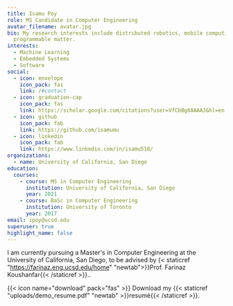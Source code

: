 ```yaml
---
title: Isamu Poy
role: MS Candidate in Computer Engineering
avatar_filename: avatar.jpg
bio: My research interests include distributed robotics, mobile computing and
  programmable matter.
interests:
  - Machine Learning
  - Embedded Systems
  - Software
social:
  - icon: envelope
    icon_pack: fas
    link: /#contact
  - icon: graduation-cap
    icon_pack: fas
    link: https://scholar.google.com/citations?user=VfCbBg8AAAAJ&hl=en
  - icon: github
    icon_pack: fab
    link: https://github.com/isamumu
  - icon: linkedin
    icon_pack: fab
    link: https://www.linkedin.com/in/isamu510/
organizations:
  - name: University of California, San Diego
education:
  courses:
    - course: MS in Computer Engineering
      institution: University of California, San Diego
      year: 2021
    - course: BaSc in Computer Engineering
      institution: University of Toronto
      year: 2017
email: ipoy@ucsd.edu
superuser: true
highlight_name: false
---
```

I am currently pursuing a Master's in Computer Engineering at the University of California, San Diego, to be advised by {< staticref "https://farinaz.eng.ucsd.edu/home" "newtab">}}Prof. Farinaz Koushanfar{{< /staticref >}}.. 

{{< icon name="download" pack="fas" >}} Download my {{< staticref "uploads/demo_resume.pdf" "newtab" >}}resumé{{< /staticref >}}.